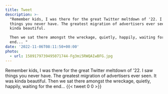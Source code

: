 ```yaml
---
title: Tweet
description: >-
  "Remember kids, I was there for the great Twitter meltdown of '22. I saw
  things you never have. The greatest migration of advertisers ever seen. It was
  kinda beautiful.

  Then we sat there amongst the wreckage, quietly, happily, waiting for the
  end... "
date: '2022-11-06T08:11:50+00:00'
photo:
  - url: 1589179739495071744-Fg3mi5RWQAIwBFG.jpg
---
```

Remember kids, I was there for the great Twitter meltdown of '22. I saw things you never have. The greatest migration of advertisers ever seen. It was kinda beautiful.
Then we sat there amongst the wreckage, quietly, happily, waiting for the end... 
      {{< tweet 0 0 >}}
    
